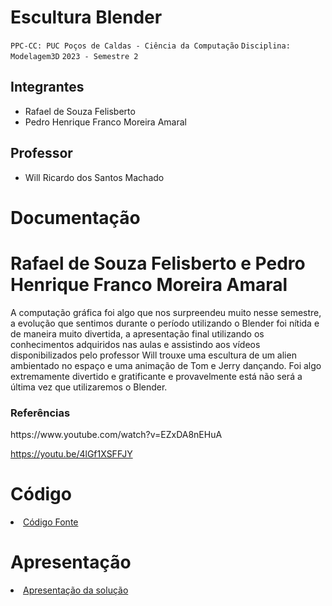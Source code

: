 # Escultura Blender

`PPC-CC: PUC Poços de Caldas - Ciência da Computação`
`Disciplina: Modelagem3D`
`2023 - Semestre 2`

## Integrantes

- Rafael de Souza Felisberto 
- Pedro Henrique Franco Moreira Amaral

## Professor

- Will Ricardo dos Santos Machado

# Documentação
<h1>
  Rafael de Souza Felisberto e Pedro Henrique Franco Moreira Amaral
</h1>
  A computação gráfica foi algo que nos surpreendeu muito nesse semestre, a evolução que sentimos durante o período utilizando o Blender foi nítida e de maneira muito divertida, a apresentação final utilizando os conhecimentos adquiridos nas aulas e assistindo aos vídeos disponibilizados pelo professor Will trouxe uma escultura de um alien ambientado no espaço e uma animação de Tom e Jerry dançando.
  Foi algo extremamente divertido e gratificante e provavelmente está não será a última vez que utilizaremos o Blender.

  <h3>Referências</h3>
  https://www.youtube.com/watch?v=EZxDA8nEHuA
  
  https://youtu.be/4lGf1XSFFJY

# Código

<li><a href="src/README.md"> Código Fonte</a></li>

# Apresentação

<li><a href="presentation/README.md"> Apresentação da solução</a></li>
